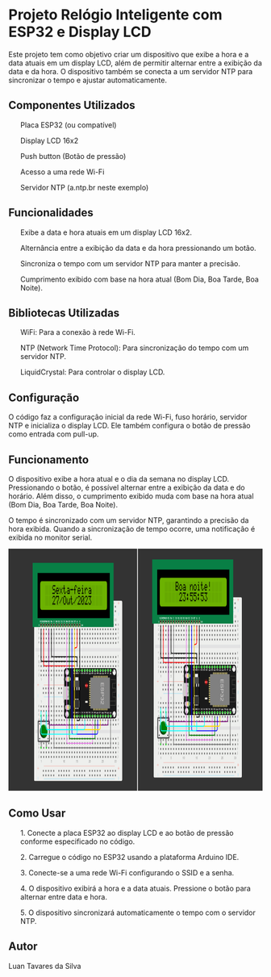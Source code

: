<h1>Projeto Relógio Inteligente com ESP32 e Display LCD</h1>
Este projeto tem como objetivo criar um dispositivo que exibe a hora e a data atuais em um display LCD, além de permitir alternar entre a exibição da data e da hora. O dispositivo também se conecta a um servidor NTP para sincronizar o tempo e ajustar automaticamente.

<h2>Componentes Utilizados</h2>
<ul>Placa ESP32 (ou compatível)</ul>
<ul>Display LCD 16x2</ul>
<ul>Push button (Botão de pressão)</ul>
<ul>Acesso a uma rede Wi-Fi</ul>
<ul>Servidor NTP (a.ntp.br neste exemplo)</ul>

<h2>Funcionalidades</h2>
<ul>Exibe a data e hora atuais em um display LCD 16x2.</ul>
<ul>Alternância entre a exibição da data e da hora pressionando um botão.</ul>
<ul>Sincroniza o tempo com um servidor NTP para manter a precisão.</ul>
<ul>Cumprimento exibido com base na hora atual (Bom Dia, Boa Tarde, Boa Noite).</ul>

<h2>Bibliotecas Utilizadas</h2>
<ul>WiFi: Para a conexão à rede Wi-Fi.</ul>
<ul>NTP (Network Time Protocol): Para sincronização do tempo com um servidor NTP.</ul>
<ul>LiquidCrystal: Para controlar o display LCD.</ul>

<h2>Configuração</h2>   
O código faz a configuração inicial da rede Wi-Fi, fuso horário, servidor NTP e inicializa o display LCD. Ele também configura o botão de pressão como entrada com pull-up.

<h2>Funcionamento</h2>
O dispositivo exibe a hora atual e o dia da semana no display LCD. Pressionando o botão, é possível alternar entre a exibição da data e do horário. Além disso, o cumprimento exibido muda com base na hora atual (Bom Dia, Boa Tarde, Boa Noite).

O tempo é sincronizado com um servidor NTP, garantindo a precisão da hora exibida. Quando a sincronização de tempo ocorre, uma notificação é exibida no monitor serial.

<img src="Simulador.png" width="950px" height="480px">

<h2>Como Usar</h2>
<ol>1. Conecte a placa ESP32 ao display LCD e ao botão de pressão conforme especificado no código.</ol>
<ol>2. Carregue o código no ESP32 usando a plataforma Arduino IDE.</ol>
<ol>3. Conecte-se a uma rede Wi-Fi configurando o SSID e a senha.</ol>
<ol>4. O dispositivo exibirá a hora e a data atuais. Pressione o botão para alternar entre data e hora.</ol>
<ol>5. O dispositivo sincronizará automaticamente o tempo com o servidor NTP.</ol>
   
<h2>Autor</h2>
Luan Tavares da Silva
